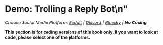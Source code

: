 # Demo: Trolling a Reply Bot\n"
_Choose Social Media Platform: <a href='../../../reddit/ch07_trolling/05_trolling_reply_bot/03_demo_reply_bot.html'>Reddit</a> | <a href='../../../discord/ch07_trolling/05_trolling_reply_bot/03_demo_reply_bot.html'>Discord</a> | <a href='../../../bsky/ch07_trolling/05_trolling_reply_bot/03_demo_reply_bot.html'>Bluesky</a> | __No Coding___

__This section is for coding versions of this book only. If you want to look at code, please select one of the platforms.__